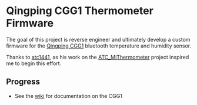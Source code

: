 # Qingping CGG1 Thermometer Firmware
The goal of this project is reverse engineer and ultimately develop a custom firmware for the [Qingping CGG1](https://www.qingping.co/temp-rh-monitor/overview) bluetooth temperature and humidity sensor.

Thanks to [atc1441](https://github.com/atc1441), as his work on the  [ATC_MiThermometer](https://github.com/atc1441/ATC_MiThermometer) project inspired me to begin this effort.

## Progress
- See the [wiki](Home) for documentation on the CGG1
